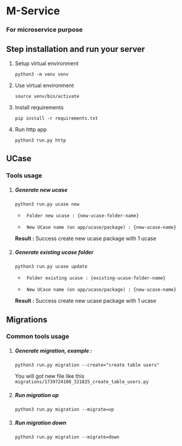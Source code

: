 # M-Service
### For microservice purpose
## Step installation and run your server 
1. Setup virtual environment
    ```shell
    python3 -m venv venv
    ```
2. Use virtual environment
    ```shell
    source venv/bin/activate
    ```
3. Install requirements
   ```shell
   pip install -r requirements.txt
   ```
4. Run http app
    ```shell
    python3 run.py http
    ```

## UCase
### Tools usage
1. ##### Generate new ucase
    ```shell
    python3 run.py ucase new
    ```
    - ```
       Folder new ucase : {new-ucase-folder-name}
      ```
    - ```
       New UCase name (on app/ucase/package) : {new-ucase-name}
      ```
    **Result :** Success create new ucase package with 1 ucase
1. ##### Generate existing ucase folder
    ```shell
    python3 run.py ucase update
    ```
    - ```
       Folder existing ucase : {existing-ucase-folder-name}
      ```
    - ```
       New UCase name (on app/ucase/package) : {new-ucase-name}
      ```
    **Result :** Success create new ucase package with 1 ucase

## Migrations
### Common tools usage 
1. ##### Generate migration, example :
    ```shel
    python3 run.py migration --create="create table users"
    ```
   You will got new file like this `migrations/1739724108_321825_create_table_users.py`
2. ##### Run migration up
    ```shel
    python3 run.py migration --migrate=up
    ```
3. ##### Run migration down
    ```shel
    python3 run.py migration --migrate=down
    ```
